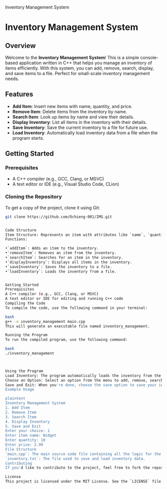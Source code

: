 Inventory Management System
# Inventory Management System

## Overview

Welcome to the **Inventory Management System**! This is a simple console-based application written in C++ that helps you manage an inventory of items efficiently. With this system, you can add, remove, search, display, and save items to a file. Perfect for small-scale inventory management needs.

## Features

- **Add Item**: Insert new items with name, quantity, and price.
- **Remove Item**: Delete items from the inventory by name.
- **Search Item**: Look up items by name and view their details.
- **Display Inventory**: List all items in the inventory with their details.
- **Save Inventory**: Save the current inventory to a file for future use.
- **Load Inventory**: Automatically load inventory data from a file when the program starts.

## Getting Started

### Prerequisites

- A C++ compiler (e.g., GCC, Clang, or MSVC)
- A text editor or IDE (e.g., Visual Studio Code, CLion)

### Cloning the Repository

To get a copy of the project, clone it using Git:

```bash
git clone https://github.com/Ochieng-001/IMS.git


Code Structure
Item Structure: Represents an item with attributes like `name`, `quantity`, and `price`.
Functions:

•`addItem`: Adds an item to the inventory.
•`removeItem`: Removes an item from the inventory.
•`searchItem`: Searches for an item in the inventory.
•`displayInventory`: Displays all items in the inventory.
•`saveInventory`: Saves the inventory to a file.
•`loadInventory`: Loads the inventory from a file.


Getting Started
Prerequisites
A C++ compiler (e.g., GCC, Clang, or MSVC)
A text editor or IDE for editing and running C++ code
Compiling the Code
To compile the code, use the following command in your terminal:

bash
g++ -o inventory_management main.cpp
This will generate an executable file named inventory_management.

Running the Program
To run the compiled program, use the following command:

bash
./inventory_management



Using the Program
Load Inventory: The program automatically loads the inventory from the `inventory.txt` file at startup.
Choose an Option: Select an option from the menu to add, remove, search, display, or save items.
Save and Exit: When you're done, choose the save option to save your inventory and exit the program.
Example Usage

plaintext
Inventory Management System
1. Add Item
2. Remove Item
3. Search Item
4. Display Inventory
5. Save and Exit
Enter your choice: 1
Enter item name: Widget
Enter quantity: 10
Enter price: 2.99
File Structure
`main.cpp`: The main source code file containing all the logic for the inventory management system.
`inventory.txt`: The file used to save and load inventory data.
Contributing
If you'd like to contribute to the project, feel free to fork the repository, make your changes, and submit a pull request. Any improvements or suggestions are welcome!

License
This project is licensed under the MIT License. See the `LICENSE` file for more details.

